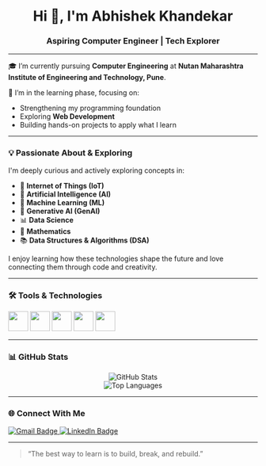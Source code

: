 <h1 align="center">Hi 👋, I'm Abhishek Khandekar</h1>
<h3 align="center">Aspiring Computer Engineer | Tech Explorer</h3>

---

🎓 I’m currently pursuing **Computer Engineering** at **Nutan Maharashtra Institute of Engineering and Technology, Pune**.

🌱 I’m in the learning phase, focusing on:
- Strengthening my programming foundation
- Exploring **Web Development**
- Building hands-on projects to apply what I learn

---

### 💡 Passionate About & Exploring

I'm deeply curious and actively exploring concepts in:

- 🔌 **Internet of Things (IoT)**
- 🧠 **Artificial Intelligence (AI)**
- 🧬 **Machine Learning (ML)**
- 🤖 **Generative AI (GenAI)**
- 📊 **Data Science**
- 📐 **Mathematics**
- 📚 **Data Structures & Algorithms (DSA)**

I enjoy learning how these technologies shape the future and love connecting them through code and creativity.

---

### 🛠️ Tools & Technologies

<p align="left">
  <img src="https://cdn.jsdelivr.net/gh/devicons/devicon/icons/html5/html5-original.svg" width="40" height="40"/>
  <img src="https://cdn.jsdelivr.net/gh/devicons/devicon/icons/css3/css3-original.svg" width="40" height="40"/>
  <img src="https://cdn.jsdelivr.net/gh/devicons/devicon/icons/javascript/javascript-original.svg" width="40" height="40"/>
  <img src="https://cdn.jsdelivr.net/gh/devicons/devicon/icons/python/python-original.svg" width="40" height="40"/>
  <img src="https://cdn.jsdelivr.net/gh/devicons/devicon/icons/java/java-original.svg" width="40" height="40"/>
</p>

---

### 📊 GitHub Stats

<p align="center">
  <img src="https://github-readme-stats.vercel.app/api?username=AbhishekKhandekar&show_icons=true&theme=tokyonight" alt="GitHub Stats" />
  <br/>
  <img src="https://github-readme-stats.vercel.app/api/top-langs/?username=AbhishekKhandekar&layout=compact&theme=tokyonight" alt="Top Languages" />
</p>

---

### 🌐 Connect With Me

<p align="left">
  <a href="mailto:khandekarabhishek11@gmail.com">
    <img src="https://img.shields.io/badge/Gmail-D14836?style=for-the-badge&logo=gmail&logoColor=white" alt="Gmail Badge"/>
  </a>
  <a href="https://www.linkedin.com/in/abhishek-khandekar-182496335" target="_blank">
    <img src="https://img.shields.io/badge/LinkedIn-0077B5?style=for-the-badge&logo=linkedin&logoColor=white" alt="LinkedIn Badge"/>
  </a>
</p>

---

> “The best way to learn is to build, break, and rebuild.”
